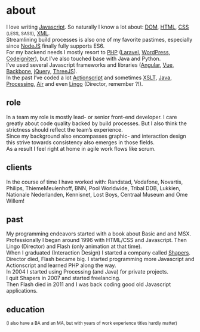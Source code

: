 <!--
  id: 324
  date: 2007-01-04T19:59:04
  modified: 2017-10-07T19:34:12
  slug: about
  type: page
  excerpt: <p>I love writing Javascript. So naturally I know a lot about: DOM, HTML, CSS (LESS, SASS), XML. Streamlining build processes is also one of my favorite pastimes, especially since NodeJS finally fully supports ES6. For my backend needs I mostly resort to PHP (Laravel, WordPress, Codeigniter), but I&#8217;ve also touched base with Java and Python. [&hellip;]</p>
  metaKeyword: about
  metaDescription: I love writing Javascript. So naturally I know a lot about: DOM, HTML , CSS, XML. Streamlining build processes is also one of my favorite pasttimes.
  inCv: 
  inPortfolio: 
  dateFrom: 
  dateTo: 
-->

# about

<p>I love writing <a href="/search?s=Javascript">Javascript</a>. So naturally I know a lot about: <a href="/search?s=DOM">DOM</a>, <a href="/search?s=HTML">HTML</a>, <a href="/search?s=CSS">CSS</a> <small>(LESS, SASS)</small>, <a href="/search?s=XML">XML</a>.<br />
Streamlining build processes is also one of my favorite pastimes, especially since <a href="/search?s=NodeJS">NodeJS</a> finally fully supports ES6.<br />
For my backend needs I mostly resort to <a href="/search?s=PHP">PHP</a> (<a href="/search?s=Laravel">Laravel</a>, <a href="/search?s=Wordpress">WordPress</a>, <a href="/search?s=Codeigniter">Codeigniter</a>), but I&#8217;ve also touched base with Java and Python.<br />
I&#8217;ve used several Javascript frameworks and libraries (<a href="/search?s=Angular">Angular</a>, <a href="/search?s=Vue">Vue</a>, <a href="/search?s=Backbone">Backbone</a>, <a href="/search?s=jQuery">jQuery</a>, <a href="/search?s=ThreeJS">ThreeJS</a>).<br />
In the past I&#8217;ve coded a lot <a href="/search?s=Actionscript">Actionscript</a> and sometimes <a href="/search?s=XSLT">XSLT</a>, <a href="/search?s=Java">Java</a>, <a href="/search?s=Processing">Processing</a>, <a href="/search?s=Air">Air</a> and even <a href="/search?s=Lingo">Lingo</a> (Director, remember ?!).</p>
<h2>role</h2>
<p>In a team my role is mostly lead- or senior front-end developer. I care greatly about code quality backed by build processes. But I also think the strictness should reflect the team&#8217;s experience.<br />
Since my background also encompasses graphic- and interaction design this strive towards consistency also emerges in those fields.<br />
As a result I feel right at home in agile work flows like scrum.</p>
<h2>clients</h2>
<p>In the course of time I have worked with: Randstad, Vodafone, Novartis, Philips, ThiemeMeulenhoff, BNN, Pool Worldwide, Tribal DDB, Lukkien, Nationale Nederlanden, Kennisnet, Lost Boys, Centraal Museum and Ome Willem!</p>
<h2>past</h2>
<p>My programming endeavors started with a book about Basic and and MSX.<br />
Professionally I began around 1996 with HTML/CSS and Javascript. Then Lingo (Director) and Flash (only animation at that time).<br />
When I graduated (Interaction Design) I started a company called <a href="http://www.shapers.nl" target="_blank">Shapers</a>. Director died, Flash became big. I started programming more Javascript and Actionscript and learned PHP along the way.<br />
In 2004 I started using Processing (and Java) for private projects.<br />
I quit Shapers in 2007 and started freelancing.<br />
Then Flash died in 2011 and I was back coding good old Javascript applications.</p>
<h2>education</h2>
<p><small>(I also have a BA and an MA, but with years of work experience titles hardly matter)</small></p>